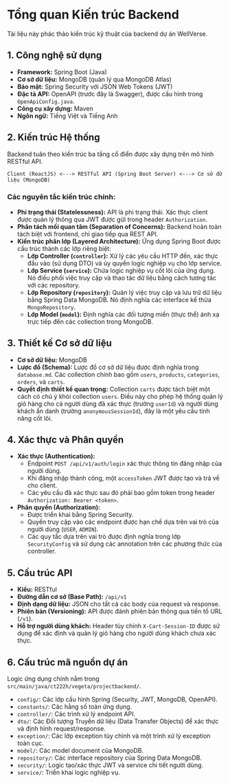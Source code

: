 # Tổng quan Kiến trúc Backend

Tài liệu này phác thảo kiến trúc kỹ thuật của backend dự án WellVerse.

## 1. Công nghệ sử dụng

* **Framework:** Spring Boot (Java)
* **Cơ sở dữ liệu:** MongoDB (quản lý qua MongoDB Atlas)
* **Bảo mật:** Spring Security với JSON Web Tokens (JWT)
* **Đặc tả API:** OpenAPI (trước đây là Swagger), được cấu hình trong `OpenApiConfig.java`.
* **Công cụ xây dựng:** Maven
* **Ngôn ngữ:** Tiếng Việt và Tiếng Anh

## 2. Kiến trúc Hệ thống

Backend tuân theo kiến trúc ba tầng cổ điển được xây dựng trên mô hình RESTful API.

`Client (ReactJS) <---> RESTful API (Spring Boot Server) <---> Cơ sở dữ liệu (MongoDB)`

### Các nguyên tắc kiến trúc chính:

* **Phi trạng thái (Statelessness):** API là phi trạng thái. Xác thực client được quản lý thông qua JWT được gửi trong header `Authorization`.
* **Phân tách mối quan tâm (Separation of Concerns):** Backend hoàn toàn tách biệt với frontend, chỉ giao tiếp qua REST API.
* **Kiến trúc phân lớp (Layered Architecture):** Ứng dụng Spring Boot được cấu trúc thành các lớp riêng biệt:
  * **Lớp Controller (`controller`):** Xử lý các yêu cầu HTTP đến, xác thực đầu vào (sử dụng DTO) và ủy quyền logic nghiệp vụ cho lớp service.
  * **Lớp Service (`service`):** Chứa logic nghiệp vụ cốt lõi của ứng dụng. Nó điều phối việc truy cập và thao tác dữ liệu bằng cách tương tác với các repository.
  * **Lớp Repository (`repository`):** Quản lý việc truy cập và lưu trữ dữ liệu bằng Spring Data MongoDB. Nó định nghĩa các interface kế thừa `MongoRepository`.
  * **Lớp Model (`model`):** Định nghĩa các đối tượng miền (thực thể) ánh xạ trực tiếp đến các collection trong MongoDB.

## 3. Thiết kế Cơ sở dữ liệu

* **Cơ sở dữ liệu:** MongoDB
* **Lược đồ (Schema):** Lược đồ cơ sở dữ liệu được định nghĩa trong `database.md`. Các collection chính bao gồm `users`, `products`, `categories`, `orders`, và `carts`.
* **Quyết định thiết kế quan trọng:** Collection `carts` được tách biệt một cách có chủ ý khỏi collection `users`. Điều này cho phép hệ thống quản lý giỏ hàng cho cả người dùng đã xác thực (trường `userId`) và người dùng khách ẩn danh (trường `anonymousSessionId`), đây là một yêu cầu tính năng cốt lõi.

## 4. Xác thực và Phân quyền

* **Xác thực (Authentication):**
  * Endpoint `POST /api/v1/auth/login` xác thực thông tin đăng nhập của người dùng.
  * Khi đăng nhập thành công, một `accessToken` JWT được tạo và trả về cho client.
  * Các yêu cầu đã xác thực sau đó phải bao gồm token trong header `Authorization: Bearer <token>`.
* **Phân quyền (Authorization):**
  * Được triển khai bằng Spring Security.
  * Quyền truy cập vào các endpoint được hạn chế dựa trên vai trò của người dùng (`USER`, `ADMIN`).
  * Các quy tắc dựa trên vai trò được định nghĩa trong lớp `SecurityConfig` và sử dụng các annotation trên các phương thức của controller.

## 5. Cấu trúc API

* **Kiểu:** RESTful
* **Đường dẫn cơ sở (Base Path):** `/api/v1`
* **Định dạng dữ liệu:** JSON cho tất cả các body của request và response.
* **Phiên bản (Versioning):** API được đánh phiên bản thông qua tiền tố URL (`/v1`).
* **Hỗ trợ người dùng khách:** Header tùy chỉnh `X-Cart-Session-ID` được sử dụng để xác định và quản lý giỏ hàng cho người dùng khách chưa xác thực.

## 6. Cấu trúc mã nguồn dự án

Logic ứng dụng chính nằm trong `src/main/java/ct222h/vegeta/projectbackend/`.

* `config/`: Các lớp cấu hình Spring (Security, JWT, MongoDB, OpenAPI).
* `constants/`: Các hằng số toàn ứng dụng.
* `controller/`: Các trình xử lý endpoint API.
* `dto/`: Các Đối tượng Truyền dữ liệu (Data Transfer Objects) để xác thực và định hình request/response.
* `exception/`: Các lớp exception tùy chỉnh và một trình xử lý exception toàn cục.
* `model/`: Các model document của MongoDB.
* `repository/`: Các interface repository của Spring Data MongoDB.
* `security/`: Logic tạo/xác thực JWT và service chi tiết người dùng.
* `service/`: Triển khai logic nghiệp vụ.
